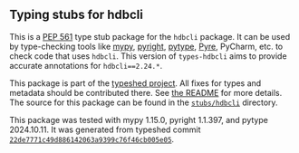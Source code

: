 ## Typing stubs for hdbcli

This is a [PEP 561](https://peps.python.org/pep-0561/)
type stub package for the `hdbcli` package.
It can be used by type-checking tools like
[mypy](https://github.com/python/mypy/),
[pyright](https://github.com/microsoft/pyright),
[pytype](https://github.com/google/pytype/),
[Pyre](https://pyre-check.org/),
PyCharm, etc. to check code that uses `hdbcli`. This version of
`types-hdbcli` aims to provide accurate annotations for
`hdbcli==2.24.*`.

This package is part of the [typeshed project](https://github.com/python/typeshed).
All fixes for types and metadata should be contributed there.
See [the README](https://github.com/python/typeshed/blob/main/README.md)
for more details. The source for this package can be found in the
[`stubs/hdbcli`](https://github.com/python/typeshed/tree/main/stubs/hdbcli)
directory.

This package was tested with
mypy 1.15.0,
pyright 1.1.397,
and pytype 2024.10.11.
It was generated from typeshed commit
[`22de7771c49d886142063a9399c76f46cb005e05`](https://github.com/python/typeshed/commit/22de7771c49d886142063a9399c76f46cb005e05).